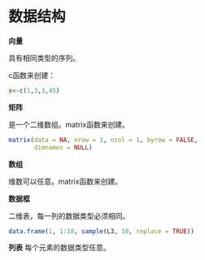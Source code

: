 # 数据结构

**向量**

具有相同类型的序列。

c函数来创建：
```r
x<-c(1,3,3,45)
```
**矩阵**

是一个二维数组。matrix函数来创建。
```r
matrix(data = NA, nrow = 1, ncol = 1, byrow = FALSE,
       dimnames = NULL)
```
**数组**

维数可以任意。matrix函数来创建。

**数据框**

二维表，每一列的数据类型必须相同。
```r
data.frame(1, 1:10, sample(L3, 10, replace = TRUE))
```

**列表**
每个元素的数据类型任意。
